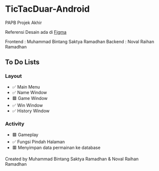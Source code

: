 # TicTacDuar-Android
PAPB Projek Akhir

Referensi Desain ada di [Figma](https://www.figma.com/file/BngUlG3CqpxcpFbMbrGUnu/Tic-tac-duar?type=design&node-id=0-1&mode=design&t=ODtLRnmWahPp28tx-0)

Frontend : Muhammad Bintang Saktya Ramadhan
Backend : Noval Raihan Ramadhan

## To Do Lists
### Layout
- ✅ Main Menu
- ✅ Name Window
- 🟪 Game Window
- ✅ Win Window
- ✅ History Window

### Activity
- 🟪 Gameplay
- ✅ Fungsi Pindah Halaman
- 🟥 Menyimpan data permainan ke database

Created by Muhammad Bintang Saktya Ramadhan & Noval Raihan Ramadhan
